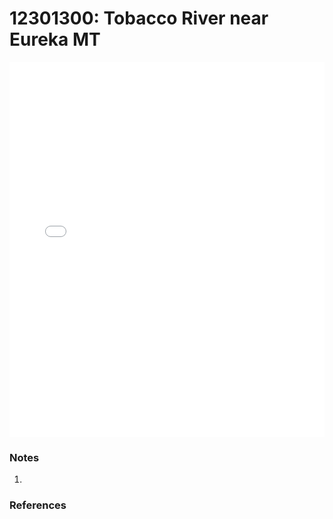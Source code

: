 # 12301300: Tobacco River near Eureka MT

<iframe src="/_static/stations/12301300_fdc.html" width="100%" height="600" frameborder="0"></iframe>

### Notes
1. 

### References


